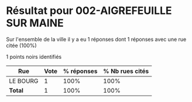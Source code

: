 # Résultat pour 002-AIGREFEUILLE SUR MAINE

Sur l'ensemble de la ville il y a eu 1 réponses dont 1 réponses avec une rue citée (100%)

1 points noirs identifiés

| Rue | Vote | % réponses | % Nb rues cités|
|-----|------|------------|----------------|
| LE BOURG | 1 | 100% | 100%|
| **Total** | 1 | 100% | 100%|
